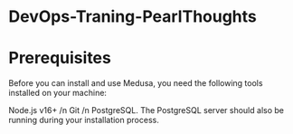 # DevOps-Traning-PearlThoughts


# Prerequisites
Before you can install and use Medusa, you need the following tools installed on your machine:

Node.js v16+ /n
Git /n
PostgreSQL. The PostgreSQL server should also be running during your installation process.
